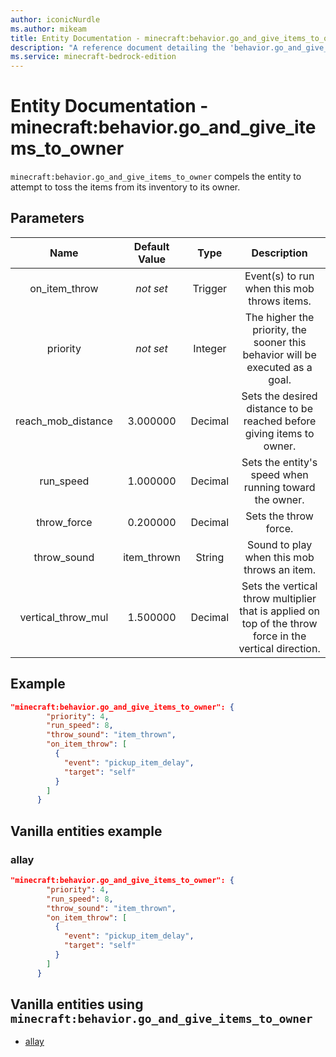 ```yaml
---
author: iconicNurdle
ms.author: mikeam
title: Entity Documentation - minecraft:behavior.go_and_give_items_to_owner
description: "A reference document detailing the 'behavior.go_and_give_items_to_owner' entity goal"
ms.service: minecraft-bedrock-edition
---
```


# Entity Documentation - minecraft:behavior.go_and_give_items_to_owner

`minecraft:behavior.go_and_give_items_to_owner` compels the entity to attempt to toss the items from its inventory to its owner.

## Parameters

| Name| Default Value| Type| Description |
|:-----------:|:-----------:|:-----------:|:-----------:|
| on_item_throw|*not set*| Trigger| Event(s) to run when this mob throws items. |
| priority|*not set*|Integer|The higher the priority, the sooner this behavior will be executed as a goal.|
| reach_mob_distance| 3.000000| Decimal| Sets the desired distance to be reached before giving items to owner. |
| run_speed| 1.000000| Decimal| Sets the entity's speed when running toward the owner. |
| throw_force| 0.200000| Decimal| Sets the throw force. |
| throw_sound|item_thrown| String| Sound to play when this mob throws an item. |
| vertical_throw_mul| 1.500000| Decimal| Sets the vertical throw multiplier that is applied on top of the throw force in the vertical direction. |

## Example

```json
"minecraft:behavior.go_and_give_items_to_owner": {
        "priority": 4,
        "run_speed": 8,
        "throw_sound": "item_thrown",
        "on_item_throw": [
          {
            "event": "pickup_item_delay",
            "target": "self"
          }
        ]
      }
```

## Vanilla entities example

### allay

```json
"minecraft:behavior.go_and_give_items_to_owner": {
        "priority": 4,
        "run_speed": 8,
        "throw_sound": "item_thrown",
        "on_item_throw": [
          {
            "event": "pickup_item_delay",
            "target": "self"
          }
        ]
      }
```

## Vanilla entities using `minecraft:behavior.go_and_give_items_to_owner`

- [allay](../../../../Source/VanillaBehaviorPack_Snippets/entities/allay.md)
